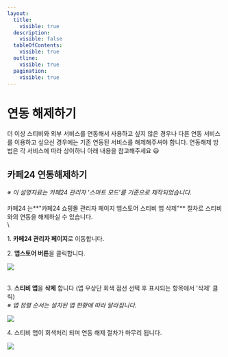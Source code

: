 ```yaml
---
layout:
  title:
    visible: true
  description:
    visible: false
  tableOfContents:
    visible: true
  outline:
    visible: true
  pagination:
    visible: true
---
```


# 연동 해제하기

더 이상 스티비와 외부 서비스를 연동해서 사용하고 싶지 않은 경우나 다른 연동 서비스를 이용하고 싶으신 경우에는 기존 연동된 서비스를 해제해주셔야 합니다. 연동해제 방법은 각 서비스에 따라 상이하니 아래 내용을 참고해주세요 😃

&#x20;

## 카페24 연동해제하기 <a href="#id-24" id="id-24"></a>

_※ 이 설명자료는 카페24 관리자 '스마트 모드'를 기준으로 제작되었습니다._\
\
카페24 는**"카페24 쇼핑몰 관리자 페이지 앱스토어 스티비 앱 삭제"** 절차로 스티비와의 연동을 해제하실 수 있습니다.\
\


1\. **카페24 관리자 페이지**로 이동합니다.

2\. **앱스토어 버튼**을 클릭합니다.

![](https://help.stibee.com/hc/article\_attachments/4756526091407/6270c333e08cd.png)

\
3\. **스티비 앱**을 **삭제** 합니다 (앱 우상단 회색 점선 선택 후 표시되는 항목에서 '삭제' 클릭)\
_※ 앱 정렬 순서는 설치된 앱 현황에 따라 달라집니다._

![](https://help.stibee.com/hc/article\_attachments/4756534371727/6270c335ea8bf.png)

&#x20;

4\. 스티비 앱이 회색처리 되며 연동 해제 절차가 마무리 됩니다.

![](https://help.stibee.com/hc/article\_attachments/4756513349519/6270c337e39a9.png)
